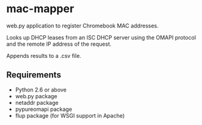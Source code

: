 mac-mapper
==========
web.py application to register Chromebook MAC addresses.

Looks up DHCP leases from an ISC DHCP server using the OMAPI
protocol and the remote IP address of the request.

Appends results to a .csv file.

Requirements
------------
* Python 2.6 or above
* web.py package
* netaddr package
* pypureomapi package
* flup package (for WSGI support in Apache)
